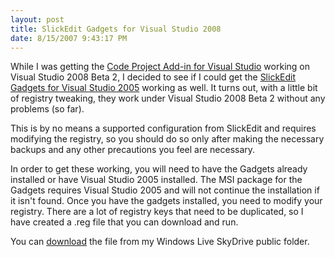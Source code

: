 ```yaml
---
layout: post
title: SlickEdit Gadgets for Visual Studio 2008
date: 8/15/2007 9:43:17 PM
---
```


While I was getting the [Code Project Add-in for Visual Studio](http://geekswithblogs.net/sdorman/archive/2007/08/15/The-Code-Project-Browser-Add-in-for-Visual-Studio.aspx) working on Visual Studio 2008 Beta 2, I decided to see if I could get the [SlickEdit Gadgets for Visual Studio 2005](http://www.slickedit.com/content/view/441) working as well. It turns out, with a little bit of registry tweaking, they work under Visual Studio 2008 Beta 2 without any problems (so far).

This is by no means a supported configuration from SlickEdit and requires modifying the registry, so you should do so only after making the necessary backups and any other precautions you feel are necessary.

In order to get these working, you will need to have the Gadgets already installed or have Visual Studio 2005 installed. The MSI package for the Gadgets requires Visual Studio 2005 and will not continue the installation if it isn't found. Once you have the gadgets installed, you need to modify your registry. There are a lot of registry keys that need to be duplicated, so I have created a .reg file that you can download and run. 

You can [download](http://cid-93d618d639ec9651.skydrive.live.com/self.aspx/Public/SlickEditGadgetsVS2008.reg) the file from my Windows Live SkyDrive public folder.
